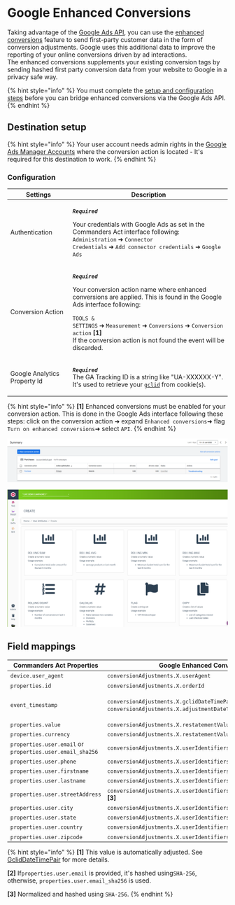 # Google Enhanced Conversions

Taking advantage of the [Google Ads API](https://developers.google.com/google-ads/api/docs/start), you can use the [enhanced conversions](https://support.google.com/google-ads/answer/9888656) feature to send first-party customer data in the form of conversion adjustments. Google uses this additional data to improve the reporting of your online conversions driven by ad interactions.\
The enhanced conversions supplements your existing conversion tags by sending hashed first party conversion data from your website to Google in a privacy safe way.

{% hint style="info" %}
You must complete the [setup and configuration steps](https://support.google.com/google-ads/answer/11062876) before you can bridge enhanced conversions via the Google Ads API.
{% endhint %}

## Destination setup

{% hint style="info" %}
Your user account needs admin rights in the [Google Ads Manager Accounts](https://ads.google.com/intl/en/home/tools/manager-accounts/) where the conversion action is located - It's required for this destination to work.
{% endhint %}

### Configuration

| Settings                     | Description                                                                                                                                                                                                                                                                                                                                                                                                      |
| ---------------------------- | ---------------------------------------------------------------------------------------------------------------------------------------------------------------------------------------------------------------------------------------------------------------------------------------------------------------------------------------------------------------------------------------------------------------- |
| Authentication               | <p><em><strong><code>Required</code></strong></em></p><p>Your credentials with Google Ads as set in the Commanders Act interface following: <code>Administration</code> ➜ <code>Connector Credentials</code> ➜ <code>Add connector credentials</code> ➜ <code>Google Ads</code></p>                                                                                                                              |
| Conversion Action            | <p><em><strong><code>Required</code></strong></em></p><p>Your conversion action name where enhanced conversions are applied. This is found in the Google Ads interface following:</p><p><code>TOOLS &#x26; SETTINGS</code> ➜ <code>Measurement</code> ➜ <code>Conversions</code> ➜ <code>Conversion action</code> <strong>[1]</strong><br>If the conversion action is not found the event will be discarded.</p> |
| Google Analytics Property Id | <p><em><strong><code>Required</code></strong></em><br>The GA Tracking ID is a string like "UA-XXXXXX-Y". It's used to retrieve your <a href="https://support.google.com/google-ads/answer/9744275?hl=en"><code>gclid</code></a> from cookie(s).</p>                                                                                                                                                              |

{% hint style="info" %}
**\[1]** Enhanced conversions must be enabled for your conversion action. This is done in the Google Ads interface following these steps: click on the conversion action ➜ expand `Enhanced conversions`➜ flag `Turn on enhanced conversions`➜ select `API`.
{% endhint %}

![Click on your "Conversion Action" (E.g. "Purchase")](<../../../../.gitbook/assets/1 (1).png>)

![Flag "Turn on enhanced conversion" and select "API".](../../../../.gitbook/assets/2.png)

## Field mappings

| Commanders Act Properties                                 | Google Enhanced Conversions Properties                                                                                                                                                    |
| --------------------------------------------------------- | ----------------------------------------------------------------------------------------------------------------------------------------------------------------------------------------- |
| `device.user_agent`                                       | `conversionAdjustments.X.userAgent`                                                                                                                                                       |
| `properties.id`                                           | `conversionAdjustments.X.orderId`                                                                                                                                                         |
| `event_timestamp`                                         | <p><code>conversionAdjustments.X.gclidDateTimePair.conversionDateTime</code> <strong>[1]</strong> and<br><code>conversionAdjustments.X.adjustmentDateTime</code> <strong>[1]</strong></p> |
| `properties.value`                                        | `conversionAdjustments.X.restatementValue.adjustedValue`                                                                                                                                  |
| `properties.currency`                                     | `conversionAdjustments.X.restatementValue.currencyCode`                                                                                                                                   |
| `properties.user.email` or `properties.user.email_sha256` | `conversionAdjustments.X.userIdentifiers.Y.hashedEmail` **\[2]**                                                                                                                          |
| `properties.user.phone`                                   | `conversionAdjustments.X.userIdentifiers.Y.hashedPhoneNumber` **\[3]**                                                                                                                    |
| `properties.user.firstname`                               | `conversionAdjustments.X.userIdentifiers.Y.addressInfo.hashedFirstName` **\[3]**                                                                                                          |
| `properties.user.lastname`                                | `conversionAdjustments.X.userIdentifiers.Y.addressInfo.hashedLastName` **\[3]**                                                                                                           |
| `properties.user.streetAddress`                           | `conversionAdjustments.X.userIdentifiers.Y.addressInfo.hashedStreetAddress` **\[3]**                                                                                                      |
| `properties.user.city`                                    | `conversionAdjustments.X.userIdentifiers.Y.addressInfo.city` \*\*\*\*                                                                                                                     |
| `properties.user.state`                                   | `conversionAdjustments.X.userIdentifiers.Y.addressInfo.state`                                                                                                                             |
| `properties.user.country`                                 | `conversionAdjustments.X.userIdentifiers.Y.addressInfo.countryCode`                                                                                                                       |
| `properties.user.zipcode`                                 | `conversionAdjustments.X.userIdentifiers.Y.addressInfo.postalCode`                                                                                                                        |

{% hint style="info" %}
**\[1]** This value is automatically adjusted. See [GclidDateTimePair](https://developers.google.com/google-ads/api/rest/reference/rest/v11/customers/uploadConversionAdjustments#gcliddatetimepair) for more details.

**\[2]** If`properties.user.email` is provided, it's hashed using`SHA-256`, otherwise, `properties.user.email_sha256` is used.

**\[3]** Normalized and hashed using `SHA-256`.
{% endhint %}
